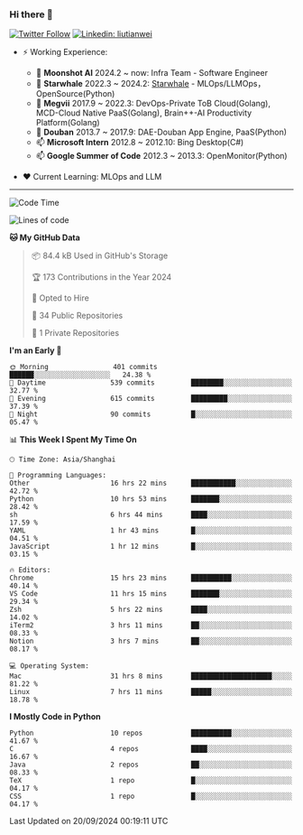 ### Hi there 👋

[![Twitter Follow](https://img.shields.io/twitter/follow/tianweidut?style=social)](https://twitter.com/tianweidut)
[![Linkedin: liutianwei](https://img.shields.io/badge/-liutianwei-blue?style=flat-square&logo=Linkedin&logoColor=white&link=https://www.linkedin.com/in/liutianwei/)](https://www.linkedin.com/in/liutianwei/)

- ⚡ Working Experience:
  - 🔭 **Moonshot AI**  2024.2 ~ now: Infra Team - Software Engineer
  - 🌱 **Starwhale** 2022.3 ~ 2024.2: [Starwhale](https://github.com/star-whale/starwhale) - MLOps/LLMOps，OpenSource(Python)
  - 🌱 **Megvii** 2017.9 ~ 2022.3: DevOps-Private ToB Cloud(Golang), MCD-Cloud Native PaaS(Golang), Brain++-AI Productivity Platform(Golang)
  - 🌱 **Douban** 2013.7 ~ 2017.9: DAE-Douban App Engine, PaaS(Python)
  - 📫 **Microsoft Intern** 2012.8 ~ 2012.10: Bing Desktop(C#)
  - 📫 **Google Summer of Code** 2012.3 ~ 2013.3: OpenMonitor(Python)

- ❤️ Current Learning: MLOps and LLM

---
<!--START_SECTION:waka-->
![Code Time](http://img.shields.io/badge/Code%20Time-6%2C034%20hrs%2021%20mins-blue)

![Lines of code](https://img.shields.io/badge/From%20Hello%20World%20I%27ve%20Written-1.0%20million%20lines%20of%20code-blue)

**🐱 My GitHub Data** 

> 📦 84.4 kB Used in GitHub's Storage 
 > 
> 🏆 173 Contributions in the Year 2024
 > 
> 💼 Opted to Hire
 > 
> 📜 34 Public Repositories 
 > 
> 🔑 1 Private Repositories 
 > 
**I'm an Early 🐤** 

```text
🌞 Morning                401 commits         ██████░░░░░░░░░░░░░░░░░░░   24.38 % 
🌆 Daytime                539 commits         ████████░░░░░░░░░░░░░░░░░   32.77 % 
🌃 Evening                615 commits         █████████░░░░░░░░░░░░░░░░   37.39 % 
🌙 Night                  90 commits          █░░░░░░░░░░░░░░░░░░░░░░░░   05.47 % 
```


📊 **This Week I Spent My Time On** 

```text
🕑︎ Time Zone: Asia/Shanghai

💬 Programming Languages: 
Other                    16 hrs 22 mins      ███████████░░░░░░░░░░░░░░   42.72 % 
Python                   10 hrs 53 mins      ███████░░░░░░░░░░░░░░░░░░   28.42 % 
sh                       6 hrs 44 mins       ████░░░░░░░░░░░░░░░░░░░░░   17.59 % 
YAML                     1 hr 43 mins        █░░░░░░░░░░░░░░░░░░░░░░░░   04.51 % 
JavaScript               1 hr 12 mins        █░░░░░░░░░░░░░░░░░░░░░░░░   03.15 % 

🔥 Editors: 
Chrome                   15 hrs 23 mins      ██████████░░░░░░░░░░░░░░░   40.14 % 
VS Code                  11 hrs 15 mins      ███████░░░░░░░░░░░░░░░░░░   29.34 % 
Zsh                      5 hrs 22 mins       ████░░░░░░░░░░░░░░░░░░░░░   14.02 % 
iTerm2                   3 hrs 11 mins       ██░░░░░░░░░░░░░░░░░░░░░░░   08.33 % 
Notion                   3 hrs 7 mins        ██░░░░░░░░░░░░░░░░░░░░░░░   08.17 % 

💻 Operating System: 
Mac                      31 hrs 8 mins       ████████████████████░░░░░   81.22 % 
Linux                    7 hrs 11 mins       █████░░░░░░░░░░░░░░░░░░░░   18.78 % 
```

**I Mostly Code in Python** 

```text
Python                   10 repos            ██████████░░░░░░░░░░░░░░░   41.67 % 
C                        4 repos             ████░░░░░░░░░░░░░░░░░░░░░   16.67 % 
Java                     2 repos             ██░░░░░░░░░░░░░░░░░░░░░░░   08.33 % 
TeX                      1 repo              █░░░░░░░░░░░░░░░░░░░░░░░░   04.17 % 
CSS                      1 repo              █░░░░░░░░░░░░░░░░░░░░░░░░   04.17 % 
```




 Last Updated on 20/09/2024 00:19:11 UTC
<!--END_SECTION:waka-->
